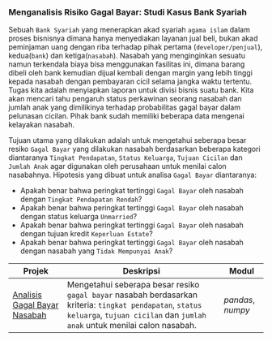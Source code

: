 ### Menganalisis Risiko Gagal Bayar: Studi Kasus Bank Syariah

Sebuah `Bank Syariah` yang menerapkan akad syariah `agama islam` dalam proses bisnisnya dimana hanya menyediakan layanan jual beli, bukan akad peminjaman uang dengan riba terhadap pihak pertama (`developer/penjual`), kedua(`bank`) dan ketiga(`nasabah`). Nasabah yang menginginkan sesuatu namun terkendala biaya bisa menggunakan fasilitas ini, dimana barang dibeli oleh bank kemudian dijual kembali dengan margin yang lebih tinggi kepada nasabah dengan pembayaran cicil selama jangka waktu tertentu. Tugas kita adalah menyiapkan laporan untuk divisi bisnis suatu bank. Kita akan mencari tahu pengaruh status perkawinan seorang nasabah dan jumlah anak yang dimilikinya terhadap probabilitas gagal bayar dalam pelunasan cicilan. Pihak bank sudah memiliki beberapa data mengenai kelayakan nasabah.

Tujuan utama yang dilakukan adalah untuk mengetahui seberapa besar resiko `Gagal Bayar` yang dilakukan nasabah berdasarkan beberapa kategori diantaranya `Tingkat Pendapatan`, `Status Keluarga`, `Tujuan Cicilan` dan `Jumlah Anak` agar digunakan oleh perusahaan untuk menilai calon nasabahnya. Hipotesis yang dibuat untuk analisa `Gagal Bayar` diantaranya:
- Apakah benar bahwa peringkat tertinggi `Gagal Bayar` oleh nasabah dengan `Tingkat Pendapatan Rendah`?
- Apakah benar bahwa peringkat tertinggi `Gagal Bayar` oleh nasabah dengan status keluarga `Unmarried`?
- Apakah benar bahwa peringkat tertinggi `Gagal Bayar` oleh nasabah dengan tujuan kredit `Keperluan Estate`?
- Apakah benar bahwa peringkat tertinggi `Gagal Bayar` oleh nasabah dengan nasabah yang `Tidak Mempunyai Anak`?

| Projek | Deskripsi | Modul |
| ------- | ------- | ------- |
| [Analisis Gagal Bayar Nasabah](https://github.com/fuadraharjo/TripleTen_IND/blob/main/Projek-01%20-%20Resiko%20Gagal%20Bayar/Analisis%20resiko%20gagal%20bayar%20-%20bank%20syariah.ipynb) | Mengetahui seberapa besar resiko `gagal bayar` nasabah berdasarkan kriteria: `tingkat pendapatan`, `status keluarga`, `tujuan cicilan` dan `jumlah anak` untuk menilai calon nasabah. | *pandas*, *numpy* |
